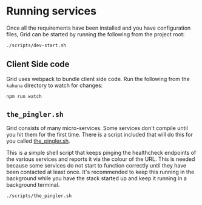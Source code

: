 # Running services

Once all the requirements have been installed and you have configuration files, Grid can be started by running the following from the project root:

```bash
./scripts/dev-start.sh
```

## Client Side code
Grid uses webpack to bundle client side code. Run the following from the `kahuna` directory to watch for changes:

```bash
npm run watch
```

## `the_pingler.sh`
Grid consists of many micro-services. Some services don't compile until you hit them for the first time. 
There is a script included that will do this for you called [the_pingler.sh](../the_pingler.sh).

This is a simple shell script that keeps pinging the healthcheck endpoints of the various
services and reports it via the colour of the URL.  This is needed because some services do
not start to function correctly until they have been contacted at least once.
It's recommended to keep this running in the background while you have the stack started up 
and keep it running in a background terminal.

```bash
./scripts/the_pingler.sh
```
